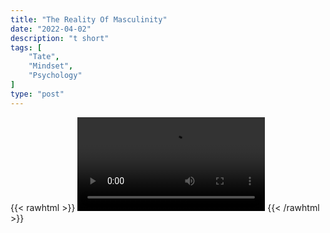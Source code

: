 ```yaml
---
title: "The Reality Of Masculinity"
date: "2022-04-02"
description: "t short"
tags: [
    "Tate",
    "Mindset",
    "Psychology"
]
type: "post"
---
```

{{< rawhtml >}}
    <video width="auto" height="auto" controls>
        <source src="https://clips.dev00ps.com/Tate/THE%20REALITY%20OF%20MASCULINITY%20shorts%20brotherhood.mp4" type="video/mp4"> 
    </video>
{{< /rawhtml >}}